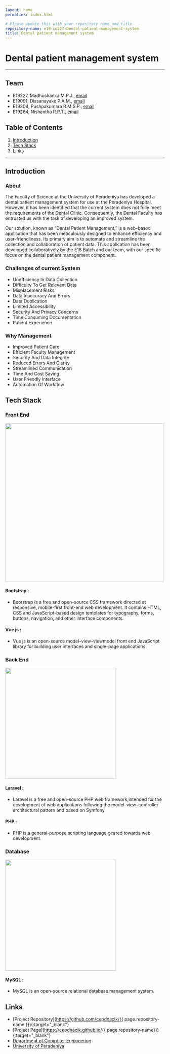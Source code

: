 ```yaml
---
layout: home
permalink: index.html

# Please update this with your repository name and title
repository-name: e19-co227-Dental-patient-management-system
title: Dental patient management system
---
```


[comment]: # "This is the standard layout for the project, but you can clean this and use your own template"

# Dental patient management system

---

<!-- 
This is a sample image, to show how to add images to your page. To learn more options, please refer [this](https://projects.ce.pdn.ac.lk/docs/faq/how-to-add-an-image/)

![Sample Image](./images/sample.png)
 -->

## Team
-  E19227, Madhushanka M.P.J., [email](e19227@eng.pdn.ac.lk)
-  E19091, Dissanayake P.A.M., [email](19091@eng.pdn.ac.lk)
-  E19304, Pushpakumara R.M.S.P., [email](19304@eng.pdn.ac.lk)
-  E19264, Nishantha R.P.T., [email](19264@eng.pdn.ac.lk)

## Table of Contents
1. [Introduction](#introduction)
2. [Tech Stack](#tech-stack)
3. [Links](#links)

---

## Introduction


### About
The Faculty of Science at the University of Peradeniya has developed a dental patient management system for use at the Peradeniya Hospital. However, it has been identified that the current system does not fully meet the requirements of the Dental Clinic. Consequently, the Dental Faculty has entrusted us with the task of developing an improved system.

Our solution, known as "Dental Patient Management," is a web-based application that has been meticulously designed to enhance efficiency and user-friendliness. Its primary aim is to automate and streamline the collection and collaboration of patient data. This application has been developed collaboratively by the E18 Batch and our team, with our specific focus on the dental patient management component.

### Challenges of current System
- Unefficiency In Data Collection
- Difficulty To Get Relevant Data
- Misplacement Risks
- Data Inaccuracy And Errors
- Data Duplication
- Limited Accessibility
- Security And Privacy Concerns
- Time Consuming Documentation
- Patient Experience

### Why Management
- Improved Patient Care
- Efficient Faculty Management
- Security And Data Integrity
- Reduced Errors And Clarity
- Streamlined Communication
- Time And Cost Saving
- User Friendly Interface
- Automation Of Workflow

## Tech Stack


### Front End
<img src="images/Bootstrap%20and%20vue%20js.webp" width=500 />

#### Bootstrap :
- Bootstrap is a free and open-source CSS framework directed at responsive, mobile-first front-end web development. It contains HTML, CSS and JavaScript-based design templates for typography, forms, buttons, navigation, and other interface components.

#### Vue js :
- Vue js is an open-source model–view–viewmodel front end JavaScript library for building user interfaces and single-page applications.

### Back End
<img src="images/laravel%20and%20php.jpeg" width=350 />

#### Laravel :
- Laravel is a free and open-source PHP web framework,intended for the development of web applications following the model–view–controller architectural pattern and based on Symfony.

#### PHP :
- PHP is a general-purpose scripting language geared towards web development.

### Database
<img src="images/Mysql.png" width=350 />

#### MySQL :
- MySQL is an open-source relational database management system.



 
## Links

- [Project Repository](https://github.com/cepdnaclk/{{ page.repository-name }}){:target="_blank"}
- [Project Page](https://cepdnaclk.github.io/{{ page.repository-name}}){:target="_blank"}
- [Department of Computer Engineering](http://www.ce.pdn.ac.lk/)
- [University of Peradeniya](https://eng.pdn.ac.lk/)
